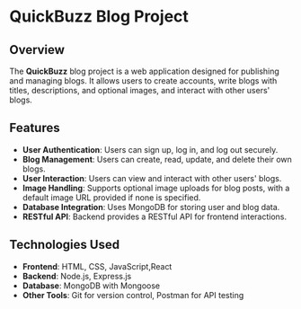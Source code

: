 # QuickBuzz Blog Project

## Overview

The **QuickBuzz** blog project is a web application designed for publishing and managing blogs. It allows users to create accounts, write blogs with titles, descriptions, and optional images, and interact with other users' blogs.

## Features

- **User Authentication**: Users can sign up, log in, and log out securely.
- **Blog Management**: Users can create, read, update, and delete their own blogs.
- **User Interaction**: Users can view and interact with other users' blogs.
- **Image Handling**: Supports optional image uploads for blog posts, with a default image URL provided if none is specified.
- **Database Integration**: Uses MongoDB for storing user and blog data.
- **RESTful API**: Backend provides a RESTful API for frontend interactions.

## Technologies Used

- **Frontend**: HTML, CSS, JavaScript,React
- **Backend**: Node.js, Express.js
- **Database**: MongoDB with Mongoose
- **Other Tools**: Git for version control, Postman for API testing


